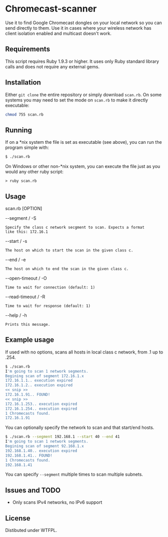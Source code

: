 # Chromecast-scanner

Use it to find Google Chromecast dongles on your local network so you can
send directly to them. Use it in cases where your wireless network has
client isolation enabled and multicast doesn't work.

## Requirements

This script requires Ruby 1.9.3 or higher. It uses only Ruby standard
library calls and does not require any external gems.

## Installation

Either `git clone` the entire repository or simply download `scan.rb`.
On some systems you may need to set the mode on `scan.rb` to make it
directly executable:

```sh
chmod 755 scan.rb
```

## Running

If on a *nix system the file is set as executable (see above), you can
run the program simple with:

```sh
$ ./scan.rb
```

On Windows or other non-*nix system, you can execute the file just as
you would any other ruby script:

```
> ruby scan.rb
```

## Usage
    
scan.rb [OPTION]

  --segment / -S <class c>

    Specify the class c network secgment to scan. Expects a format
    like this: 172.16.1

  --start / -s <number>

    The host on which to start the scan in the given class c.

  --end / -e <number>

    The host on which to end the scan in the given class c.

  --open-timeout / -O <seconds>
      
    Time to wait for connection (default: 1)

  --read-timeout / -R <seconds>
    
    Time to wait for response (default: 1)

  --help / -h

    Prints this message.

## Example usage

If used with no options, scans all hosts in local class c network, from .1
up to .254.

```sh
$ ./scan.rb
I'm going to scan 1 network segments.
Begining scan of segment 172.16.1.x
172.16.1.1.. execution expired
172.16.1.2.. execution expired
<< snip >>
172.16.1.91.. FOUND!
<< snip >>
172.16.1.253.. execution expired
172.16.1.254.. execution expired
1 Chromecasts found.
172.16.1.91
```

You can optionally specify the network to scan and that start/end hosts.

```sh
$ ./scan.rb --segment 192.168.1 --start 40 --end 41
I'm going to scan 1 network segments.
Begining scan of segment 92.168.1.x
192.168.1.40.. execution expired
192.168.1.41.. FOUND!
1 Chromecasts found.
192.168.1.41
```

You can specify `--segment` multiple times to scan multiple subnets.

## Issues and TODO

* Only scans IPv4 networks, no IPv6 support

## License

Distibuted under WTFPL.
